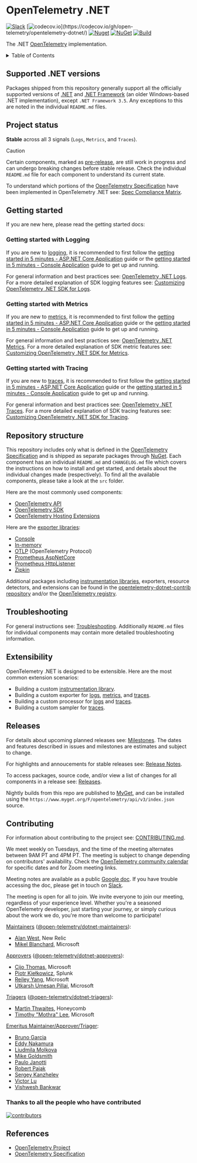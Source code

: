 # OpenTelemetry .NET

[![Slack](https://img.shields.io/badge/slack-@cncf/otel/dotnet-brightgreen.svg?logo=slack)](https://cloud-native.slack.com/archives/C01N3BC2W7Q)
[![codecov.io](https://codecov.io/gh/open-telemetry/opentelemetry-dotnet/branch/main/graphs/badge.svg?)](https://codecov.io/gh/open-telemetry/opentelemetry-dotnet/)
[![Nuget](https://img.shields.io/nuget/v/OpenTelemetry.svg)](https://www.nuget.org/profiles/OpenTelemetry)
[![NuGet](https://img.shields.io/nuget/dt/OpenTelemetry.svg)](https://www.nuget.org/profiles/OpenTelemetry)
[![Build](https://github.com/open-telemetry/opentelemetry-dotnet/actions/workflows/ci.yml/badge.svg?branch=main)](https://github.com/open-telemetry/opentelemetry-dotnet/actions/workflows/ci.yml)

The .NET [OpenTelemetry](https://opentelemetry.io/) implementation.

<details>
<summary>Table of Contents</summary>

* [Supported .NET versions](#supported-net-versions)
* [Project status](#project-status)
* [Getting started](#getting-started)
  * [Getting started with Logging](#getting-started-with-logging)
  * [Getting started with Metrics](#getting-started-with-metrics)
  * [Getting started with Tracing](#getting-started-with-tracing)
* [Repository structure](#repository-structure)
* [Troubleshooting](#troubleshooting)
* [Extensibility](#extensibility)
* [Releases](#releases)
* [Contributing](#contributing)
* [References](#references)

</details>

## Supported .NET versions

Packages shipped from this repository generally support all the officially
supported versions of [.NET](https://dotnet.microsoft.com/download/dotnet) and
[.NET Framework](https://dotnet.microsoft.com/download/dotnet-framework) (an
older Windows-based .NET implementation), except `.NET Framework 3.5`.
Any exceptions to this are noted in the individual `README.md`
files.

## Project status

**Stable** across all 3 signals (`Logs`, `Metrics`, and `Traces`).

> [!CAUTION]
> Certain components, marked as
[pre-release](https://github.com/open-telemetry/opentelemetry-dotnet/blob/main/VERSIONING.md#pre-releases),
are still work in progress and can undergo breaking changes before stable
release. Check the individual `README.md` file for each component to understand its
current state.

To understand which portions of the [OpenTelemetry
Specification](https://github.com/open-telemetry/opentelemetry-specification)
have been implemented in OpenTelemetry .NET see: [Spec Compliance
Matrix](https://github.com/open-telemetry/opentelemetry-specification/blob/main/spec-compliance-matrix.md).

## Getting started

If you are new here, please read the getting started docs:

### Getting started with Logging

If you are new to
[logging](https://github.com/open-telemetry/opentelemetry-specification/blob/main/specification/logs/README.md),
it is recommended to first follow the [getting started in 5 minutes - ASP.NET
Core Application](./docs/logs/getting-started-aspnetcore/README.md) guide or
the [getting started in 5 minutes - Console
Application](./docs/logs/getting-started-console/README.md) guide to get up
and running.

For general information and best practices see: [OpenTelemetry .NET
Logs](./docs/logs/README.md). For a more detailed explanation of SDK logging
features see: [Customizing OpenTelemetry .NET SDK for
Logs](./docs/logs/customizing-the-sdk/README.md).

### Getting started with Metrics

If you are new to
[metrics](https://github.com/open-telemetry/opentelemetry-specification/blob/main/specification/metrics/README.md),
it is recommended to first follow the [getting started in 5 minutes - ASP.NET
Core Application](./docs/metrics/getting-started-aspnetcore/README.md) guide
or the [getting started in 5 minutes - Console
Application](./docs/metrics/getting-started-console/README.md) guide to get
up and running.

For general information and best practices see: [OpenTelemetry .NET
Metrics](./docs/metrics/README.md). For a more detailed explanation of SDK
metric features see: [Customizing OpenTelemetry .NET SDK for
Metrics](./docs/metrics/customizing-the-sdk/README.md).

### Getting started with Tracing

If you are new to
[traces](https://github.com/open-telemetry/opentelemetry-specification/blob/main/specification/trace/README.md),
it is recommended to first follow the [getting started in 5 minutes - ASP.NET
Core Application](./docs/trace/getting-started-aspnetcore/README.md) guide
or the [getting started in 5 minutes - Console
Application](./docs/trace/getting-started-console/README.md) guide to get up
and running.

For general information and best practices see: [OpenTelemetry .NET
Traces](./docs/trace/README.md). For a more detailed explanation of SDK tracing
features see: [Customizing OpenTelemetry .NET SDK for
Tracing](./docs/trace/customizing-the-sdk/README.md).

## Repository structure

This repository includes only what is defined in the [OpenTelemetry
Specification](https://github.com/open-telemetry/opentelemetry-specification)
and is shipped as separate packages through
[NuGet](https://www.nuget.org/profiles/OpenTelemetry). Each component has an
individual `README.md` and `CHANGELOG.md` file which covers the instructions on
how to install and get started, and details about the individual changes made
(respectively). To find all the available components, please take a look at the
`src` folder.

Here are the most commonly used components:

* [OpenTelemetry API](./src/OpenTelemetry.Api/README.md)
* [OpenTelemetry SDK](./src/OpenTelemetry/README.md)
* [OpenTelemetry Hosting
  Extensions](./src/OpenTelemetry.Extensions.Hosting/README.md)

Here are the [exporter
libraries](https://github.com/open-telemetry/opentelemetry-specification/blob/main/specification/glossary.md#exporter-library):

* [Console](./src/OpenTelemetry.Exporter.Console/README.md)
* [In-memory](./src/OpenTelemetry.Exporter.InMemory/README.md)
* [OTLP](./src/OpenTelemetry.Exporter.OpenTelemetryProtocol/README.md)
  (OpenTelemetry Protocol)
* [Prometheus AspNetCore](./src/OpenTelemetry.Exporter.Prometheus.AspNetCore/README.md)
* [Prometheus HttpListener](./src/OpenTelemetry.Exporter.Prometheus.HttpListener/README.md)
* [Zipkin](./src/OpenTelemetry.Exporter.Zipkin/README.md)

Additional packages including [instrumentation
libraries](https://github.com/open-telemetry/opentelemetry-specification/blob/main/specification/glossary.md#instrumentation-library),
exporters, resource detectors, and extensions can be found in the
[opentelemetry-dotnet-contrib
repository](https://github.com/open-telemetry/opentelemetry-dotnet-contrib)
and/or the [OpenTelemetry
registry](https://opentelemetry.io/ecosystem/registry/?language=dotnet).

## Troubleshooting

For general instructions see:
[Troubleshooting](./src/OpenTelemetry/README.md#troubleshooting). Additionally
`README.md` files for individual components may contain more detailed
troubleshooting information.

## Extensibility

OpenTelemetry .NET is designed to be extensible. Here are the most common
extension scenarios:

* Building a custom [instrumentation
  library](./docs/trace/extending-the-sdk/README.md#instrumentation-library).
* Building a custom exporter for
  [logs](./docs/logs/extending-the-sdk/README.md#exporter),
  [metrics](./docs/metrics/extending-the-sdk/README.md#exporter), and
  [traces](./docs/trace/extending-the-sdk/README.md#exporter).
* Building a custom processor for
  [logs](./docs/logs/extending-the-sdk/README.md#processor) and
  [traces](./docs/trace/extending-the-sdk/README.md#processor).
* Building a custom sampler for
  [traces](./docs/trace/extending-the-sdk/README.md#sampler).

## Releases

For details about upcoming planned releases see:
[Milestones](https://github.com/open-telemetry/opentelemetry-dotnet/milestones).
The dates and features described in issues and milestones are estimates and
subject to change.

For highlights and annoucements for stable releases see: [Release
Notes](./RELEASENOTES.md).

To access packages, source code, and/or view a list of changes for all
components in a release see:
[Releases](https://github.com/open-telemetry/opentelemetry-dotnet/releases).

Nightly builds from this repo are published to [MyGet](https://www.myget.org),
and can be installed using the
`https://www.myget.org/F/opentelemetry/api/v3/index.json` source.

## Contributing

For information about contributing to the project see:
[CONTRIBUTING.md](CONTRIBUTING.md).

We meet weekly on Tuesdays, and the time of the meeting alternates between 9AM
PT and 4PM PT. The meeting is subject to change depending on contributors'
availability. Check the [OpenTelemetry community
calendar](https://github.com/open-telemetry/community?tab=readme-ov-file#calendar)
for specific dates and for Zoom meeting links.

Meeting notes are available as a public [Google
doc](https://docs.google.com/document/d/1yjjD6aBcLxlRazYrawukDgrhZMObwHARJbB9glWdHj8/edit?usp=sharing).
If you have trouble accessing the doc, please get in touch on
[Slack](https://cloud-native.slack.com/archives/C01N3BC2W7Q).

The meeting is open for all to join. We invite everyone to join our meeting,
regardless of your experience level. Whether you're a seasoned OpenTelemetry
developer, just starting your journey, or simply curious about the work we do,
you're more than welcome to participate!

[Maintainers](https://github.com/open-telemetry/community/blob/main/guides/contributor/membership.md#maintainer)
([@open-telemetry/dotnet-maintainers](https://github.com/orgs/open-telemetry/teams/dotnet-maintainers)):

* [Alan West](https://github.com/alanwest), New Relic
* [Mikel Blanchard](https://github.com/CodeBlanch), Microsoft

[Approvers](https://github.com/open-telemetry/community/blob/main/guides/contributor/membership.md#approver)
([@open-telemetry/dotnet-approvers](https://github.com/orgs/open-telemetry/teams/dotnet-approvers)):

* [Cijo Thomas](https://github.com/cijothomas), Microsoft
* [Piotr Kie&#x142;kowicz](https://github.com/Kielek), Splunk
* [Reiley Yang](https://github.com/reyang), Microsoft
* [Utkarsh Umesan Pillai](https://github.com/utpilla), Microsoft

[Triagers](https://github.com/open-telemetry/community/blob/main/guides/contributor/membership.md#triager)
([@open-telemetry/dotnet-triagers](https://github.com/orgs/open-telemetry/teams/dotnet-triagers)):

* [Martin Thwaites](https://github.com/martinjt), Honeycomb
* [Timothy "Mothra" Lee](https://github.com/TimothyMothra), Microsoft

[Emeritus
Maintainer/Approver/Triager](https://github.com/open-telemetry/community/blob/main/guides/contributor/membership.md#emeritus-maintainerapprovertriager):

* [Bruno Garcia](https://github.com/bruno-garcia)
* [Eddy Nakamura](https://github.com/eddynaka)
* [Liudmila Molkova](https://github.com/lmolkova)
* [Mike Goldsmith](https://github.com/MikeGoldsmith)
* [Paulo Janotti](https://github.com/pjanotti)
* [Robert Paj&#x105;k](https://github.com/pellared)
* [Sergey Kanzhelev](https://github.com/SergeyKanzhelev)
* [Victor Lu](https://github.com/victlu)
* [Vishwesh Bankwar](https://github.com/vishweshbankwar)

### Thanks to all the people who have contributed

[![contributors](https://contributors-img.web.app/image?repo=open-telemetry/opentelemetry-dotnet)](https://github.com/open-telemetry/opentelemetry-dotnet/graphs/contributors)

## References

* [OpenTelemetry Project](https://opentelemetry.io/)
* [OpenTelemetry Specification](https://github.com/open-telemetry/opentelemetry-specification)
